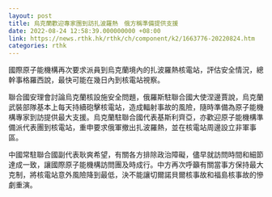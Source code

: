 ```yaml
---
layout: post
title: 烏克蘭歡迎專家團到訪扎波羅熱　俄方稱準備提供支援
date: 2022-08-24 12:58:39.000000000 +08:00
link: https://news.rthk.hk/rthk/ch/component/k2/1663776-20220824.htm
categories: rthk
---
```


國際原子能機構再次要求派員到烏克蘭境內的扎波羅熱核電站，評估安全情況，總幹事格羅西說，最快可能在幾日內到核電站視察。

聯合國安理會討論烏克蘭核設施安全問題，俄羅斯駐聯合國大使涅邊賈說，烏克蘭武裝部隊基本上每天持續砲擊核電站，造成輻射事故的風險，隨時準備為原子能機構專家到訪提供最大支援。烏克蘭駐聯合國代表基斯利齊亞，亦歡迎原子能機構準備派代表團到核電站，重申要求俄軍撤出扎波羅熱，並在核電站周邊設立非軍事區。

中國常駐聯合國副代表耿爽希望，有關各方排除政治障礙，儘早就訪問時間和細節達成一致，讓國際原子能機構訪問團及時成行。中方再次呼籲有關當事方保持最大克制，將核電站意外風險降到最低，決不能讓切爾諾貝爾核事故和福島核事故的慘劇重演。
